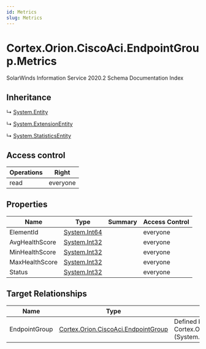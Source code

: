 ```yaml
---
id: Metrics
slug: Metrics
---
```


# Cortex.Orion.CiscoAci.EndpointGroup.Metrics

SolarWinds Information Service 2020.2 Schema Documentation Index

## Inheritance

↳ [System.Entity](./../System/Entity)

↳ [System.ExtensionEntity](./../System/ExtensionEntity)

↳ [System.StatisticsEntity](./../System/StatisticsEntity)

## Access control

| Operations | Right |
| ------ | ------ |
| read | everyone |

## Properties

| Name | Type | Summary | Access Control |
| ------ | ------ | ------ | ------ |
| ElementId | [System.Int64](https://docs.microsoft.com/en-us/dotnet/api/system.int64) |  | everyone |
| AvgHealthScore | [System.Int32](https://docs.microsoft.com/en-us/dotnet/api/system.int32) |  | everyone |
| MinHealthScore | [System.Int32](https://docs.microsoft.com/en-us/dotnet/api/system.int32) |  | everyone |
| MaxHealthScore | [System.Int32](https://docs.microsoft.com/en-us/dotnet/api/system.int32) |  | everyone |
| Status | [System.Int32](https://docs.microsoft.com/en-us/dotnet/api/system.int32) |  | everyone |

## Target Relationships

| Name | Type | Notes |
| ------ | ------ | ------ |
| EndpointGroup | [Cortex.Orion.CiscoAci.EndpointGroup](./../Cortex.Orion.CiscoAci/EndpointGroup) | Defined by relationship Cortex.Orion.CiscoAci.EndpointGroupToMetrics (System.Hosting) |

